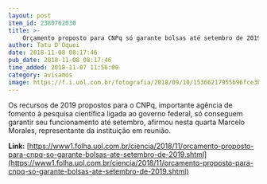 ```yaml
---
layout: post
item_id: 2380762030
title: >-
    Orçamento proposto para CNPq só garante bolsas até setembro de 2019
author: Tatu D'Oquei
date: 2018-11-08 08:17:46
pub_date: 2018-11-08 08:17:46
time_added: 2018-11-07 11:56:00
category: avisamos
image: https://f.i.uol.com.br/fotografia/2018/09/10/15366217955b96fce3b855d_1536621795_3x2_xl.jpg
---
```


Os recursos de 2019 propostos para o CNPq, importante agência de fomento à pesquisa científica ligada ao governo federal, só conseguem garantir seu funcionamento até setembro, afirmou nesta quarta Marcelo Morales, representante da instituição em reunião.

**Link:** [https://www1.folha.uol.com.br/ciencia/2018/11/orcamento-proposto-para-cnpq-so-garante-bolsas-ate-setembro-de-2019.shtml](https://www1.folha.uol.com.br/ciencia/2018/11/orcamento-proposto-para-cnpq-so-garante-bolsas-ate-setembro-de-2019.shtml)

